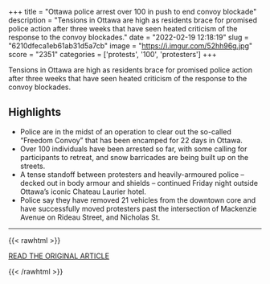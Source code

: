 +++
title = "Ottawa police arrest over 100 in push to end convoy blockade"
description = "Tensions in Ottawa are high as residents brace for promised police action after three weeks that have seen heated criticism of the response to the convoy blockades."
date = "2022-02-19 12:18:19"
slug = "6210dfeca1eb61ab31d5a7cb"
image = "https://i.imgur.com/52hh96g.jpg"
score = "2351"
categories = ['protests', '100', 'protesters']
+++

Tensions in Ottawa are high as residents brace for promised police action after three weeks that have seen heated criticism of the response to the convoy blockades.

## Highlights

- Police are in the midst of an operation to clear out the so-called “Freedom Convoy” that has been encamped for 22 days in Ottawa.
- Over 100 individuals have been arrested so far, with some calling for participants to retreat, and snow barricades are being built up on the streets.
- A tense standoff between protesters and heavily-armoured police – decked out in body armour and shields – continued Friday night outside Ottawa’s iconic Chateau Laurier hotel.
- Police say they have removed 21 vehicles from the downtown core and have successfully moved protesters past the intersection of Mackenzie Avenue on Rideau Street, and Nicholas St.

---

{{< rawhtml >}}
  <p class="article-category">
    <a target="_blank" href="https://globalnews.ca/news/8630014/ottawa-final-showdown-police-freedom-convoy/">READ THE ORIGINAL ARTICLE</a>
  </p>
{{< /rawhtml >}}
